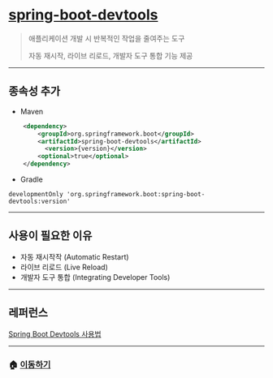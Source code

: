 # [spring-boot-devtools](https://mvnrepository.com/artifact/org.springframework.boot/spring-boot-devtools)

> 애플리케이션 개발 시 반복적인 작업을 줄여주는 도구
>
> 자동 재시작, 라이브 리로드, 개발자 도구 통합 기능 제공

---

## 종속성 추가

* Maven

```xml
    <dependency>
        <groupId>org.springframework.boot</groupId>
        <artifactId>spring-boot-devtools</artifactId>
          <version>{version}</version>
        <optional>true</optional>
    </dependency>
```

* Gradle

```Gradle
developmentOnly 'org.springframework.boot:spring-boot-devtools:version'
```

---

## 사용이 필요한 이유

* 자동 재시작작 (Automatic Restart)
* 라이브 리로드 (Live Reload)
* 개발자 도구 통합 (Integrating Developer Tools)

---

## 레퍼런스

[Spring Boot Devtools 사용법](https://barbera.tistory.com/47)

---

### 🏠 [이동하기](../../../README.md)
